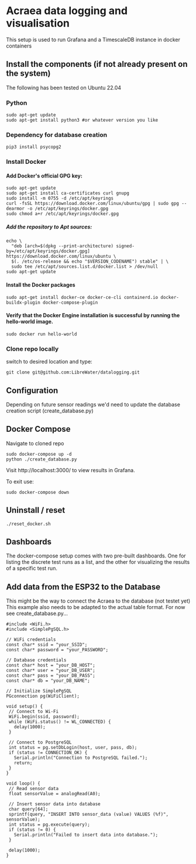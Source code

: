 # Acraea data logging and visualisation

This setup is used to run Grafana and a TimescaleDB instance in docker containers

## Install the components (if not already present on the system)
The following has been tested on Ubuntu 22.04

### Python
```
sudo apt-get update
sudo apt-get install python3 #or whatever version you like
```

### Dependency for database creation
```
pip3 install psycopg2
```

### Install Docker

#### Add Docker's official GPG key:
```
sudo apt-get update
sudo apt-get install ca-certificates curl gnupg
sudo install -m 0755 -d /etc/apt/keyrings
curl -fsSL https://download.docker.com/linux/ubuntu/gpg | sudo gpg --dearmor -o /etc/apt/keyrings/docker.gpg
sudo chmod a+r /etc/apt/keyrings/docker.gpg
```

##### Add the repository to Apt sources:
```
echo \
  "deb [arch=$(dpkg --print-architecture) signed-by=/etc/apt/keyrings/docker.gpg] https://download.docker.com/linux/ubuntu \
  $(. /etc/os-release && echo "$VERSION_CODENAME") stable" | \
  sudo tee /etc/apt/sources.list.d/docker.list > /dev/null
sudo apt-get update
```

#### Install the Docker packages
```
sudo apt-get install docker-ce docker-ce-cli containerd.io docker-buildx-plugin docker-compose-plugin
```

#### Verify that the Docker Engine installation is successful by running the hello-world image.
```
sudo docker run hello-world
```

### Clone repo locally
switch to desired location and type:
```
git clone git@github.com:LibreWater/datalogging.git
```

## Configuration

Depending on future sensor readings we'd need to update the database creation script (create_database.py)

## Docker Compose

Navigate to cloned repo

```
sudo docker-compose up -d
python ./create_database.py
```

Visit http://localhost:3000/ to view results in Grafana.

To exit use:
```
sudo docker-compose down
```

## Uninstall / reset
```
./reset_docker.sh
```
## Dashboards

The docker-compose setup comes with two pre-built dashboards. One for listing the discrete test runs as a list, and the other for visualizing the results of a specific test run.


## Add data from the ESP32 to the Database
This might be the way to connect the Acraea to the database (not testet yet)
This example also needs to be  adapted to the actual table format.
For now see create_database.py...

```
#include <WiFi.h>
#include <SimplePgSQL.h>

// WiFi credentials
const char* ssid = "your_SSID";
const char* password = "your_PASSWORD";

// Database credentials
const char* host = "your_DB_HOST";
const char* user = "your_DB_USER";
const char* pass = "your_DB_PASS";
const char* db = "your_DB_NAME";

// Initialize SimplePgSQL
PGconnection pg(WiFiClient);

void setup() {
 // Connect to Wi-Fi
 WiFi.begin(ssid, password);
 while (WiFi.status() != WL_CONNECTED) {
   delay(1000);
 }

 // Connect to PostgreSQL
 int status = pg.setDbLogin(host, user, pass, db);
 if (status != CONNECTION_OK) {
   Serial.println("Connection to PostgreSQL failed.");
   return;
 }
}

void loop() {
 // Read sensor data
 float sensorValue = analogRead(A0);

 // Insert sensor data into database
 char query[64];
 sprintf(query, "INSERT INTO sensor_data (value) VALUES (%f)", sensorValue);
 int status = pg.execute(query);
 if (status != 0) {
   Serial.println("Failed to insert data into database.");
 }

 delay(1000);
}
```